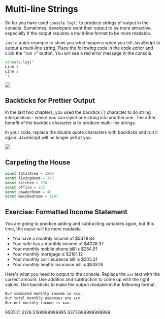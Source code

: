 # Multi-line Strings

So far you have used `console.log()` to produce strings of output in the console. Sometimes, developers want their output to be more attractive, especially if the output requires a multi-line format to be more readable.


Just a quick example to show you what happens when you tell JavaScript to output a multi-line string. Place the following code in the code editor and click the "run >" button. You will see a red error message in the console.

```js
console.log("
Line 1
Line 2
")
```

  
![](https://storage.googleapis.com/replit/images/1581101869412_66df4d6f2b43157ab55690d1fef4d3ac.gif)

## Backticks for Prettier Output

In the last two chapters, you used the backtick (`) character to do string interpolation - where you can inject one string into another one. The other benefit of the backtick character is to produce multi-line strings.

In your code, replace the double quote characters with backticks and run it again. JavaScript will no longer yell at you.
  
![](https://storage.googleapis.com/replit/images/1581101883981_b9f1bd1d23efc42b314101c2a8ea9d9a.gif)

## Carpeting the House

```js
const totalArea = 2200
const livingRoom = 370
const kitchen = 350
const office = 235
const powderRoom = 48
const mainBedroom = 1197
```


## Exercise: Formatted Income Statement

You are going to practice adding and subtracting variables again, but this time, the ouput will be more readable.

* You have a monthly income of $5478.84
* Your wife has a monthly income of $4028.37
* Your monthly mobile phone bill is $254.91
* Your monthly mortgage is $2161.12
* Your monthly car insurance bill is $205.31
* Your monthly health insurance bill is $508.18

Here's what you need to output to the console. Replace the `xxx` text with the correct amount. Use addition and subtraction to come up with the right values. Use backticks to make the output readable in the following format.

```html
Our combined monthly income is xxx.
Our total monthly expenses are xxx.
Our net monthly income is xxx.
```



9507.21
3129.5199999999995
6377.689999999999
<!--stackedit_data:
eyJoaXN0b3J5IjpbMTM0Nzg4NDE5MywtMTc0OTQ5NjAxMCwtNT
Y4OTA1MjcyXX0=
-->